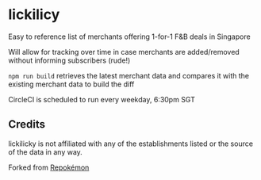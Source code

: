 lickilicy
===

Easy to reference list of merchants offering 1-for-1 F&B deals in Singapore

Will allow for tracking over time in case merchants are added/removed without informing subscribers (rude!)

`npm run build` retrieves the latest merchant data and compares it with the existing merchant data to build the diff

CircleCI is scheduled to run every weekday, 6:30pm SGT

Credits
---
lickilicky is not affiliated with any of the establishments listed or the source of the data in any way.

Forked from [Repokémon](https://github.com/cheeaun/repokemon)
